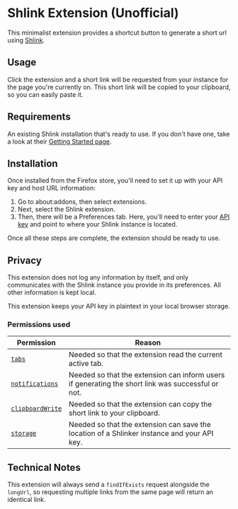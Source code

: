 # Shlink Extension (Unofficial)

This minimalist extension provides a shortcut button to generate a short url
using [Shlink][home-page].

## Usage

Click the extension and a short link will be requested from your instance
for the page you're currently on. This short link will be copied to your
clipboard, so you can easily paste it.

## Requirements

An existing Shlink installation that's ready to use. If you don't have one,
take a look at their [Getting Started page][getting-started].

## Installation

Once installed from the Firefox store, you'll need to set it up with your API
key and host URL information:

1. Go to about:addons, then select extensions.
2. Next, select the Shlink extension.
3. Then, there will be a Preferences tab. Here, you'll need to enter your [API
key][api-key-docs] and point to where your Shlink instance is located.

Once all these steps are complete, the extension should be ready to use.

## Privacy

This extension does not log any information by itself, and only communicates
with the Shlink instance you provide in its preferences. All other information
is kept local.

This extension keeps your API key in plaintext in your local browser storage.

### Permissions used

| Permission                        | Reason |
| --------------------------------- | ------ |
| [`tabs`][tabs-api]                | Needed so that the extension read the current active tab. |
| [`notifications`][notif-api]      | Needed so that the extension can inform users if generating the short link was successful or not. |
| [`clipboardWrite`][clipboard-api] | Needed so that the extension can copy the short link to your clipboard. |
| [`storage`][storage-api]          | Needed so that the extension can save the location of a Shlinker instance and your API key. |

## Technical Notes

This extension will always send a `findIfExists` request alongside the `longUrl`, so requesting multiple links from the same page will return an identical link.

[home-page]: https://shlink.io
[getting-started]: https://shlink.io/documentation
[api-key-docs]: https://shlink.io/documentation/api-docs/authentication/
[tabs-api]: https://developer.mozilla.org/en-US/docs/Mozilla/Add-ons/WebExtensions/API/tabs
[notif-api]: https://developer.mozilla.org/en-US/docs/Mozilla/Add-ons/WebExtensions/API/notifications
[clipboard-api]: https://developer.mozilla.org/en-US/docs/Mozilla/Add-ons/WebExtensions/API/clipboard
[storage-api]: https://developer.mozilla.org/en-US/docs/Mozilla/Add-ons/WebExtensions/API/storage
[all-urls-api]: https://developer.mozilla.org/en-US/docs/Mozilla/Add-ons/WebExtensions/Match_patterns